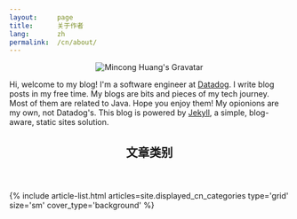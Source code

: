 ```yaml
---
layout:     page
title:      关于作者
lang:       zh
permalink:  /cn/about/
---
```


<p align="center">
  <img
    src="https://www.gravatar.com/avatar/e9760ae831cb65cf1b7453c98701aae1?s=100"
    alt="Mincong Huang's Gravatar" />
</p>

Hi, welcome to my blog! I'm a software engineer at [Datadog](https://www.datadoghq.com/). I write blog posts
in my free time. My blogs are bits and pieces of my tech journey. Most of them
are related to Java. Hope you enjoy them! My opionions are my own, not
Datadog's. This blog is powered by [Jekyll](https://jekyllrb.com/), a simple, blog-aware, static sites
solution.

<div class="layout--articles">
  <section class="my-5">
    <header><h2 id="categories">文章类别</h2></header>
    {% include article-list.html
               articles=site.displayed_cn_categories
               type='grid'
               size='sm'
               cover_type='background'
    %}
  </section>
</div>
